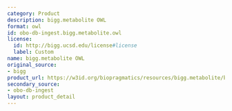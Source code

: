 ```yaml
---
category: Product
description: bigg.metabolite OWL
format: owl
id: obo-db-ingest.bigg.metabolite.owl
license:
  id: http://bigg.ucsd.edu/license#license
  label: Custom
name: bigg.metabolite OWL
original_source:
- bigg
product_url: https://w3id.org/biopragmatics/resources/bigg.metabolite/bigg.metabolite.owl
secondary_source:
- obo-db-ingest
layout: product_detail
---
```

